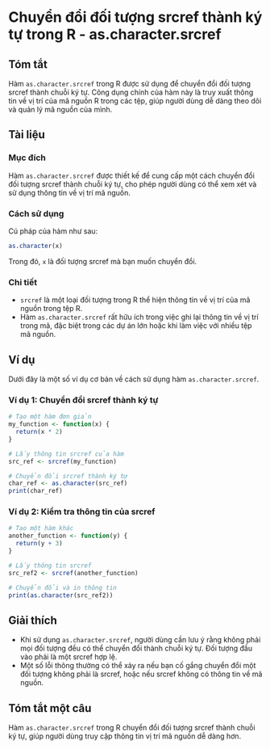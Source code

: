 <!--
Meta Description: # Chuyển đổi đối tượng srcref thành ký tự trong R - as.character.srcref ## Tóm tắt Hàm `as.character.srcref` trong R được sử dụng để chuyển đổi đối tư...
Meta Keywords: srcref, thông, chuyển, đổi, trong
-->

# Chuyển đổi đối tượng srcref thành ký tự trong R - as.character.srcref

## Tóm tắt
Hàm `as.character.srcref` trong R được sử dụng để chuyển đổi đối tượng srcref thành chuỗi ký tự. Công dụng chính của hàm này là truy xuất thông tin về vị trí của mã nguồn R trong các tệp, giúp người dùng dễ dàng theo dõi và quản lý mã nguồn của mình.

## Tài liệu
### Mục đích
Hàm `as.character.srcref` được thiết kế để cung cấp một cách chuyển đổi đối tượng srcref thành chuỗi ký tự, cho phép người dùng có thể xem xét và sử dụng thông tin về vị trí mã nguồn.

### Cách sử dụng
Cú pháp của hàm như sau:
```R
as.character(x)
```
Trong đó, `x` là đối tượng srcref mà bạn muốn chuyển đổi.

### Chi tiết
- `srcref` là một loại đối tượng trong R thể hiện thông tin về vị trí của mã nguồn trong tệp R.
- Hàm `as.character.srcref` rất hữu ích trong việc ghi lại thông tin về vị trí trong mã, đặc biệt trong các dự án lớn hoặc khi làm việc với nhiều tệp mã nguồn.

## Ví dụ
Dưới đây là một số ví dụ cơ bản về cách sử dụng hàm `as.character.srcref`.

### Ví dụ 1: Chuyển đổi srcref thành ký tự
```R
# Tạo một hàm đơn giản
my_function <- function(x) {
  return(x * 2)
}

# Lấy thông tin srcref của hàm
src_ref <- srcref(my_function)

# Chuyển đổi srcref thành ký tự
char_ref <- as.character(src_ref)
print(char_ref)
```

### Ví dụ 2: Kiểm tra thông tin của srcref
```R
# Tạo một hàm khác
another_function <- function(y) {
  return(y + 3)
}

# Lấy thông tin srcref
src_ref2 <- srcref(another_function)

# Chuyển đổi và in thông tin
print(as.character(src_ref2))
```

## Giải thích
- Khi sử dụng `as.character.srcref`, người dùng cần lưu ý rằng không phải mọi đối tượng đều có thể chuyển đổi thành chuỗi ký tự. Đối tượng đầu vào phải là một srcref hợp lệ.
- Một số lỗi thông thường có thể xảy ra nếu bạn cố gắng chuyển đổi một đối tượng không phải là srcref, hoặc nếu srcref không có thông tin về mã nguồn.

## Tóm tắt một câu
Hàm `as.character.srcref` trong R chuyển đổi đối tượng srcref thành chuỗi ký tự, giúp người dùng truy cập thông tin vị trí mã nguồn dễ dàng hơn.